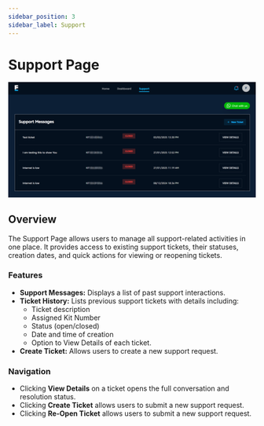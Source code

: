 ```yaml
---
sidebar_position: 3
sidebar_label: Support
---
```


# Support Page
![Support](./images/support.png)
## Overview
The Support Page allows users to manage all support-related activities in one place. It provides access to existing support tickets, their statuses, creation dates, and quick actions for viewing or reopening tickets.

### Features
- **Support Messages:** Displays a list of past support interactions.
- **Ticket History:** Lists previous support tickets with details including:
     - Ticket description
     - Assigned Kit Number
     - Status (open/closed)
     - Date and time of creation
     - Option to View Details of each ticket.
- **Create Ticket:** Allows users to create a new support request.


### Navigation
- Clicking **View Details** on a ticket opens the full conversation and resolution status.
- Clicking **Create Ticket** allows users to submit a new support request.
- Clicking **Re-Open Ticket** allows users to submit a new support request.
